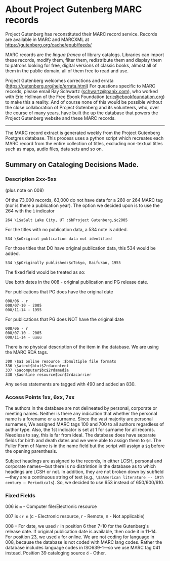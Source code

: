 # About Project Gutenberg MARC records

Project Gutenberg has reconstituted their MARC record service.  Records are available in MARC and MARCXML at https://gutenberg.org/cache/epub/feeds/

MARC records are the _lingua franca_ of library catalogs. Libraries can import these records, modify them, filter them, redistribute them and display them to patrons looking for free, digital versions of classic books, almost all of them in the public domain, all of them free to read and use.

Project Gutenberg welcomes corrections and errata (https://gutenberg.org/help/errata.html) For questions specific to MARC records, please email Ray Schwartz (schwartz@panix.com), who worked with Eric Hellman of the Free Ebook Foundation (eric@ebookfoundation.org) to make this a reality. And of course none of this would be possible without the close collaboration of Project Gutenberg and its volunteers, who, over the course of many years, have built the up the database that powers the Project Gutenberg website and these MARC records.

_____________________


The MARC record extract is generated weekly from the Project Gutenberg Postgres database. This process uses a python script which recreates each MARC record from the entire collection of titles, excluding non-textual titles such as maps, audio files, data sets and so on.

## Summary on Cataloging Decisions Made.

### Description 2xx-5xx
(plus note on 008)

Of the 73,000 records, 63,000 do not have data for a 260 or 264 MARC tag (nor is there a publication year). The option we decided upon is to use the 264 with the `1` indicator

`264 \1$aSalt Lake City, UT :$bProject Gutenberg,$c2005`

For the titles with no publication data, a 534 note is added.

`534 \$nOriginal publication data not identified`

For those titles that DO have original publication data, this 534 would be added.

`534 \$pOriginally published:$cTokyo, Baifukan, 1955`

The fixed field would be treated as so: 

Use both dates in the 008 - original publication and PG release date.

For publications that PG does have the original date
```
008/06 - r
008/07-10 - 2005
008/11-14 - 1955
```
For publications that PG does NOT have the original date
```
008/06 - r
008/07-10 - 2005
008/11-14 - uuuu
```
There is no physical description of the item in the database.  We are using the MARC RDA tags.
```
300 \$a1 online resource :$bmultiple file formats
336 \$atext$btxt$2rdacontent
337 \$acomputer$bc$2rdamedia
338 \$aonline resource$bcr$2rdacarrier
```
Any series statements are tagged with 490 and added an 830.

### Access Points 1xx, 6xx, 7xx
The authors in the database are not delineated by personal, corporate or meeting names.  Neither is there any indication that whether the personal name is a forename or a surname.  Since the vast majority are personal surnames, We assigned MARC tags 100 and 700 to all authors regardless of author type.  Also, the 1st indicator is set at 1 for surname for all records.   Needless to say, this is far from ideal.  The database does have separate fields for birth and death dates and we were able to assign them to `$d`.  The Fuller Form of Name is in the name field but the script will assign a `$q` before the opening parenthesis.  

Subject headings are assigned to the records, in either LCSH, personal and corporate names—but there is no distrintion in the database as to which headings are LCSH or not. In addition, they are not broken down by subfield—they are a continuous string of text (e.g., `\$aAmerican literature -- 19th century – Periodicals`). So, we decided to use 653 instead of 650/600/610.

### Fixed Fields
006 is `m` - Computer file/Electronic resource

007 is `cr n` (c - Electronic resource, r - Remote, n - Not applicable)

008 – For date, we used `r` in position 6 then 7-10 for the Gutenberg's release date. If original publication date is available, then code it in 11-14. For position 23, we used `o` for online. We are not coding for language in 008, because the database is not coded with MARC lang codes. Rather the database includes language codes in ISO639-1—so we use MARC tag 041 instead. Position 39 cataloging source `d` - Other.